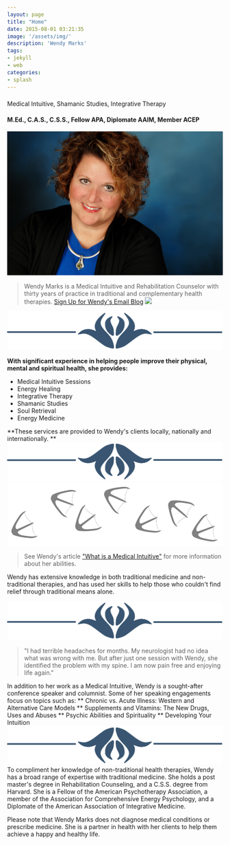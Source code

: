 ```yaml
---
layout: page
title: "Home"
date: 2015-08-01 03:21:35
image: '/assets/img/'
description: 'Wendy Marks'
tags:
- jekyll
- web
categories:
- splash
---
```


###
Medical Intuitive, Shamanic Studies, Integrative Therapy

#### M.Ed., C.A.S., C.S.S., Fellow APA, Diplomate AAIM, Member ACEP

![](img/wendy.jpg)


> Wendy Marks is a Medical Intuitive and Rehabilitation Counselor with thirty years of practice in traditional and complementary health therapies.
[Sign Up for Wendy's Email Blog](http://visitor.r20.constantcontact.com/d.jsp?llr=ourelesab&p=oi&m=1118984881806&sit=58jkkwfjb&f=ce6451c5-4206-480f-900c-751ed3eae805)
![](https://i.ytimg.com/vi/MJCESPadHK8/hqdefault.jpg)

![](img/jumbo1.png)

**With significant experience in helping people improve their physical, mental and spiritual health, she provides:**
* Medical Intuitive Sessions
* Energy Healing
* Integrative Therapy
* Shamanic Studies
* Soul Retrieval
* Energy Medicine

**These services are provided to Wendy's clients locally, nationally and internationally. **![](img/jumbo2.png)![](img/duckprints.png)

> See Wendy's article ["What is a Medical Intuitive"](articles/whatisa.html) for more information about her abilities.

Wendy has extensive knowledge in both traditional medicine and non-traditional therapies, and has used her skills to help those who couldn't find relief through traditional means alone.

![](img/jumbo1.png)


> "I had terrible headaches for months. My neurologist had no idea what was wrong with me. But after just one session with Wendy, she identified the problem with my spine. I am now pain free and enjoying life again."

In addition to her work as a Medical Intuitive, Wendy is a sought-after conference speaker and columnist. Some of her speaking engagements focus on topics such as:
**
Chronic vs. Acute Illness: Western and Alternative Care Models
**
Supplements and Vitamins: The New Drugs, Uses and Abuses
**
Psychic Abilities and Spirituality
**
Developing Your Intuition
![](img/jumbo2.png)
To compliment her knowledge of non-traditional health therapies, Wendy has a broad range of expertise with traditional medicine. She holds a post master's degree in Rehabilitation Counseling, and a C.S.S. degree from Harvard. She is a Fellow of the American Psychotherapy Association, a member of the Association for Comprehensive Energy Psychology, and a Diplomate of the American Association of Integrative Medicine.

Please note that Wendy Marks does not diagnose medical conditions or prescribe medicine. She is a partner in health with her clients to help them achieve a happy and healthy life.